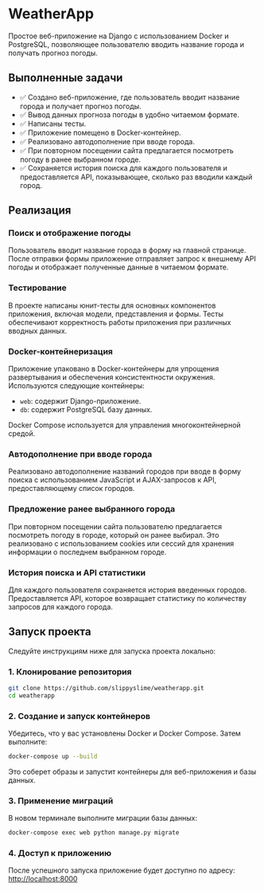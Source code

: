 # WeatherApp

Простое веб-приложение на Django с использованием Docker и PostgreSQL, позволяющее пользователю вводить название города и получать прогноз погоды.

## Выполненные задачи

* ✅ Создано веб-приложение, где пользователь вводит название города и получает прогноз погоды.
* ✅ Вывод данных прогноза погоды в удобно читаемом формате.
* ✅ Написаны тесты.
* ✅ Приложение помещено в Docker-контейнер.
* ✅ Реализовано автодополнение при вводе города.
* ✅ При повторном посещении сайта предлагается посмотреть погоду в ранее выбранном городе.
* ✅ Сохраняется история поиска для каждого пользователя и предоставляется API, показывающее, сколько раз вводили каждый город.

## Реализация

### Поиск и отображение погоды

Пользователь вводит название города в форму на главной странице. После отправки формы приложение отправляет запрос к внешнему API погоды и отображает полученные данные в читаемом формате.

### Тестирование

В проекте написаны юнит-тесты для основных компонентов приложения, включая модели, представления и формы. Тесты обеспечивают корректность работы приложения при различных вводных данных.

### Docker-контейнеризация

Приложение упаковано в Docker-контейнеры для упрощения развертывания и обеспечения консистентности окружения. Используются следующие контейнеры:

* `web`: содержит Django-приложение.
* `db`: содержит PostgreSQL базу данных.

Docker Compose используется для управления многоконтейнерной средой.

### Автодополнение при вводе города

Реализовано автодополнение названий городов при вводе в форму поиска с использованием JavaScript и AJAX-запросов к API, предоставляющему список городов.

### Предложение ранее выбранного города

При повторном посещении сайта пользователю предлагается посмотреть погоду в городе, который он ранее выбирал. Это реализовано с использованием cookies или сессий для хранения информации о последнем выбранном городе.

### История поиска и API статистики

Для каждого пользователя сохраняется история введенных городов. Предоставляется API, которое возвращает статистику по количеству запросов для каждого города.

## Запуск проекта

Следуйте инструкциям ниже для запуска проекта локально:

### 1. Клонирование репозитория

```bash
git clone https://github.com/slippyslime/weatherapp.git
cd weatherapp
```



### 2. Создание и запуск контейнеров

Убедитесь, что у вас установлены Docker и Docker Compose. Затем выполните:

```bash
docker-compose up --build
```



Это соберет образы и запустит контейнеры для веб-приложения и базы данных.

### 3. Применение миграций

В новом терминале выполните миграции базы данных:

```bash
docker-compose exec web python manage.py migrate
```



### 4. Доступ к приложению

После успешного запуска приложение будет доступно по адресу: [http://localhost:8000](http://localhost:8000)


